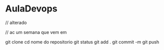 # AulaDevops

// alterado

// ac um semana que vem em 

git clone 
cd nome do repositorio 
git status 
git add . 
git commit -m 
git push 
